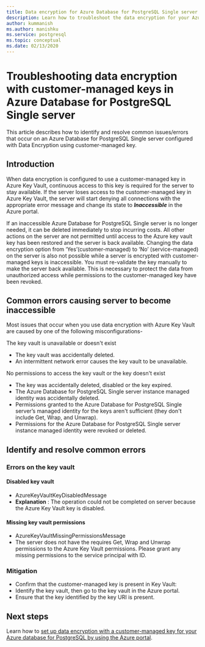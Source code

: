 ```yaml
---
title: Data encryption for Azure Database for PostgreSQL Single server troubleshooting
description: Learn how to troubleshoot the data encryption for your Azure Database for PostgreSQL Single server
author: kummanish
ms.author: manishku
ms.service: postgresql
ms.topic: conceptual
ms.date: 02/13/2020
---
```


# Troubleshooting data encryption with customer-managed keys in Azure Database for PostgreSQL Single server
This article describes how to identify and resolve common issues/errors that occur on an Azure Database for PostgreSQL Single server configured with Data Encryption using customer-managed key.

## Introduction
When data encryption is configured to use a customer-managed key in Azure Key Vault, continuous access to this key is required for the server to stay available. If the server loses access to the customer-managed key in Azure Key Vault, the server will start denying all connections with the appropriate error message and change its state to ***Inaccessible*** in the Azure portal.

If an inaccessible Azure Database for PostgreSQL Single server is no longer needed, it can be deleted immediately to stop incurring costs. All other actions on the server are not permitted until access to the Azure key vault key has been restored and the server is back available. Changing the data encryption option from ‘Yes’(customer-managed) to ‘No’ (service-managed) on the server is also not possible while a server is encrypted with customer-managed keys is inaccessible. You must re-validate the key manually to make the server back available. This is necessary to protect the data from unauthorized access while permissions to the customer-managed key have been revoked.

## Common errors causing server to become inaccessible

Most issues that occur when you use data encryption with Azure Key Vault are caused by one of the following misconfigurations-

The key vault is unavailable or doesn't exist

* The key vault was accidentally deleted.
* An intermittent network error causes the key vault to be unavailable.

No permissions to access the key vault or the key doesn't exist

* The key was accidentally deleted, disabled or the key expired.
* The Azure Database for PostgreSQL Single server instance managed identity was accidentally deleted.
* Permissions granted to the Azure Database for  PostgreSQL Single server’s managed identity for the keys aren't sufficient (they don't include Get, Wrap, and Unwrap).
* Permissions for the Azure Database for PostgreSQL Single server instance managed identity were revoked or deleted.

## Identify and resolve common errors
### Errors on the key vault

#### Disabled key vault
* AzureKeyVaultKeyDisabledMessage
* **Explanation** : The operation could not be completed on server because the Azure Key Vault key is disabled.

#### Missing key vault permissions
* AzureKeyVaultMissingPermissionsMessage
* The server does not have the requires Get, Wrap and Unwrap permissions to the Azure Key Vault permissions. Please grant any missing permissions to the service principal with ID.

### Mitigation
* Confirm that the customer-managed key is present in Key Vault:
* Identify the key vault, then go to the key vault in the Azure portal.
* Ensure that the key identified by the key URI is present.


## Next steps
Learn how to [set up data encryption with a customer-managed key for your Azure database for PostgreSQL by using the Azure portal](howto-data-encryption-portal.md).